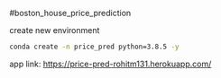#boston_house_price_prediction


create new environment
```bash
conda create -n price_pred python=3.8.5 -y
```

app link: https://price-pred-rohitm131.herokuapp.com/